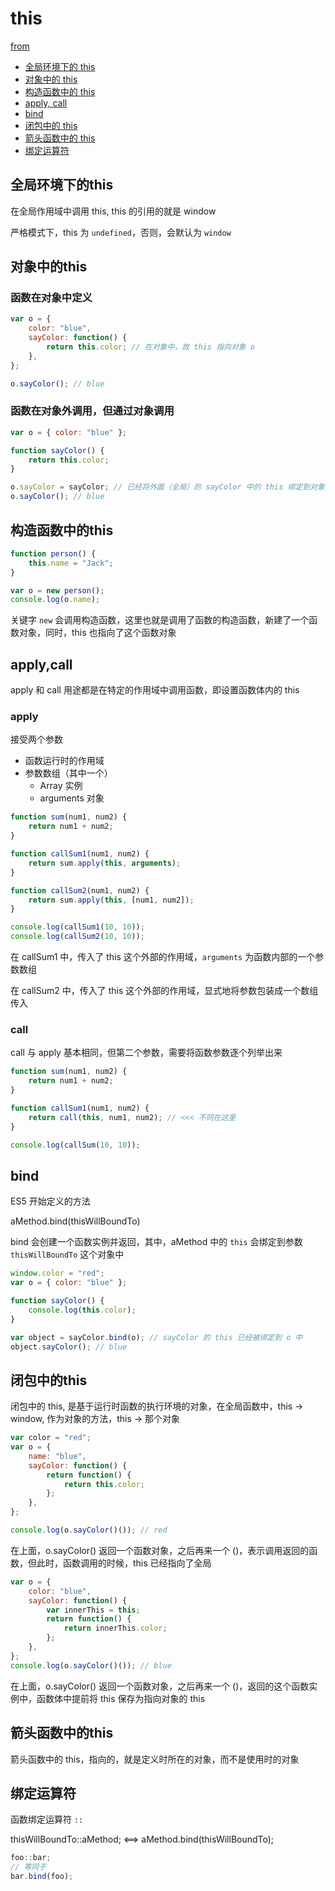 # this

[from](https://segmentfault.com/a/1190000009166127)

- [全局环境下的 this](#全局环境下的this)
- [对象中的 this](#对象中的this)
- [构造函数中的 this](#构造函数中的this)
- [apply, call](#applycall)
- [bind](#bind)
- [闭包中的 this](#闭包中的this)
- [箭头函数中的 this](#箭头函数中的this)
- [绑定运算符](#绑定运算符)

## 全局环境下的this

在全局作用域中调用 this, this 的引用的就是 window

严格模式下，this 为 `undefined`，否则，会默认为 `window`

## 对象中的this

### 函数在对象中定义

```js
var o = {
	color: "blue",
	sayColor: function() {
		return this.color; // 在对象中，故 this 指向对象 o
	},
};

o.sayColor(); // blue
```

### 函数在对象外调用，但通过对象调用

```js
var o = { color: "blue" };

function sayColor() {
	return this.color;
}

o.sayColor = sayColor; // 已经将外面（全局）的 sayColor 中的 this 绑定到对象 o 中
o.sayColor(); // blue
```

## 构造函数中的this

```js
function person() {
	this.name = "Jack";
}

var o = new person();
console.log(o.name);
```

关键字 `new` 会调用构造函数，这里也就是调用了函数的构造函数，新建了一个函数对象，同时，this 也指向了这个函数对象

## apply,call

apply 和 call 用途都是在特定的作用域中调用函数，即设置函数体内的 this

### apply

接受两个参数

- 函数运行时的作用域
- 参数数组（其中一个）
	- Array 实例
	- arguments 对象

```js
function sum(num1, num2) {
	return num1 + num2;
}

function callSum1(num1, num2) {
	return sum.apply(this, arguments);
}

function callSum2(num1, num2) {
	return sum.apply(this, [num1, num2]);
}

console.log(callSum1(10, 10));
console.log(callSum2(10, 10));
```

在 callSum1 中，传入了 this 这个外部的作用域，`arguments` 为函数内部的一个参数数组

在 callSum2 中，传入了 this 这个外部的作用域，显式地将参数包装成一个数组传入

### call

call 与 apply 基本相同，但第二个参数，需要将函数参数逐个列举出来

```js
function sum(num1, num2) {
	return num1 + num2;
}

function callSum1(num1, num2) {
	return call(this, num1, num2); // <<< 不同在这里
}

console.log(callSum(10, 10));
```

## bind

ES5 开始定义的方法

aMethod.bind(thisWillBoundTo)

bind 会创建一个函数实例并返回，其中，aMethod 中的 `this` 会绑定到参数 `thisWillBoundTo` 这个对象中

```js
window.color = "red";
var o = { color: "blue" };

function sayColor() {
	console.log(this.color);
}

var object = sayColor.bind(o); // sayColor 的 this 已经被绑定到 o 中
object.sayColor(); // blue
```

## 闭包中的this

闭包中的 this, 是基于运行时函数的执行环境的对象，在全局函数中，this -> window, 作为对象的方法，this -> 那个对象

```js
var color = "red";
var o = {
	name: "blue", 
	sayColor: function() {
		return function() {
			return this.color;
		};
	},
};

console.log(o.sayColor()()); // red
```

在上面，o.sayColor() 返回一个函数对象，之后再来一个 ()，表示调用返回的函数，但此时，函数调用的时候，this 已经指向了全局

```js
var o = {
	color: "blue",
	sayColor: function() {
		var innerThis = this;
		return function() {
			return innerThis.color;
		};
	},
};
console.log(o.sayColor()()); // blue
```

在上面，o.sayColor() 返回一个函数对象，之后再来一个 ()，返回的这个函数实例中，函数体中提前将 this 保存为指向对象的 this

## 箭头函数中的this

箭头函数中的 this，指向的，就是定义时所在的对象，而不是使用时的对象

## 绑定运算符

函数绑定运算符 `::`

thisWillBoundTo::aMethod; <==> aMethod.bind(thisWillBoundTo);

```js
foo::bar;
// 等同于
bar.bind(foo);
```


